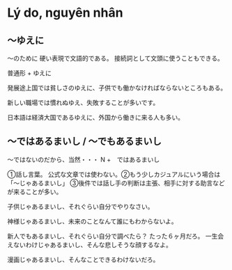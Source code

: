 # Lý do, nguyên nhân

## 〜ゆえに
〜のために 硬い表現で文語的である。
接続詞として文頭に使うこともできる。

普通形 + ゆえに


発展途上国では貧しさのゆえに、子供でも働かなければならないところもある。

新しい職場では慣れぬゆえ、失敗することが多いです。

日本語は経済大国であるゆえに、外国から働きに来る人も多い。

## 〜ではあるまいし / 〜でもあるまいし
〜ではないのだから、当然・・・
N +　ではあるまいし


①話し言葉。
公式な文章では使わない。②もう少しカジュアルにいう場合は「〜じゃあるまいし」 ③後件では話し手の判断は主張、相手に対する助言などが来ることが多い。

子供じゃあるまいし、それぐらい自分でやりなさい。

神様じゃあるまいし、未来のことなんて誰にもわからないよ。

新人でもあるまいし、それぐらい自分で調べたら？
たった６ヶ月だろ。
一生会えないわけじゃあるまいし、そんな悲しそうな顔するなよ。

漫画じゃあるまいし、そんなことできるわけないだろ。
